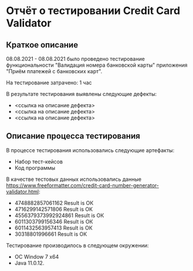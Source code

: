 # Отчёт о тестировании Credit Card Validator

## Краткое описание

08.08.2021 - 08.08.2021 было проведено тестирование функциональности "Валидация номера банковской карты" приложения "Приём платежей с банковских карт".

На тестирование затрачено: 1 час

В результате тестирования выявлены следующие дефекты:
* <ссылка на описание дефекта>
* <ссылка на описание дефекта>
* <ссылка на описание дефекта>

## Описание процесса тестирования

В процессе тестирования использовались следующие артефакты:
* Набор тест-кейсов
* Код программы


В качестве тестовых данных использовались данные https://www.freeformatter.com/credit-card-number-generator-validator.html:
* 4748882857061162  Result is ОК
* 4716299142571806  Result is ОК
* 4556379373992924861  Result is ОК
* 6011303799156346  Result is ОК
* 6011432563957413  Result is ОК
* 30318801996661  Result is ОК

Тестирование производилось в следующем окружении:
* OC Window 7 x64
* Java 11.0.12.
